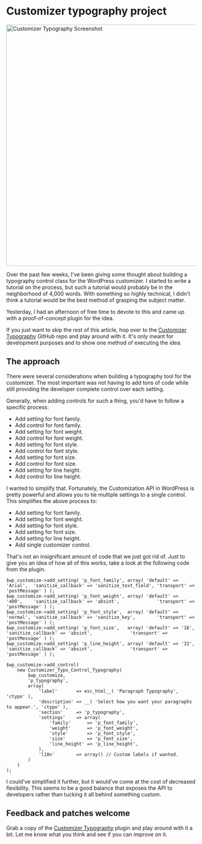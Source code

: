 # Customizer typography project

<img src="http://justintadlock.com/blog/wp-content/uploads/2015/06/customize-typography-screen.png" alt="Customizer Typography Screenshot" width="1154" height="640" class="aligncenter size-full wp-image-7225" />

Over the past few weeks, I've been giving some thought about building a typography control class for the WordPress customizer.  I started to write a tutorial on the process, but such a tutorial would probably be in the neighborhood of 4,000 words.  With something so highly technical, I didn't think a tutorial would be the best method of grasping the subject matter.

Yesterday, I had an afternoon of free time to devote to this and came up with a proof-of-concept plugin for the idea.

If you just want to skip the rest of this article, hop over to the [Customizer Typography](https://github.com/justintadlock/customizer-typography) GitHub repo and play around with it.  It's only meant for development purposes and to show one method of executing the idea.

## The approach

There were several considerations when building a typography tool for the customizer.  The most important was not having to add tons of code while still providing the developer complete control over each setting.

Generally, when adding controls for such a thing, you'd have to follow a specific process:

* Add setting for font family.
* Add control for font family.
* Add setting for font weight.
* Add control for font weight.
* Add setting for font style.
* Add control for font style.
* Add setting for font size.
* Add control for font size.
* Add setting for line height.
* Add control for line height.

I wanted to simplify that.  Fortunately, the Customization API in WordPress is pretty powerful and allows you to tie multiple settings to a single control.  This simplifies the above process to:

* Add setting for font family.
* Add setting for font weight.
* Add setting for font style.
* Add setting for font size.
* Add setting for line height.
* Add single customizer control.

That's not an insignificant amount of code that we just got rid of.  Just to give you an idea of how all of this works, take a look at the following code from the plugin.

	$wp_customize->add_setting( 'p_font_family', array( 'default' => 'Arial',  'sanitize_callback' => 'sanitize_text_field', 'transport' => 'postMessage' ) );
	$wp_customize->add_setting( 'p_font_weight', array( 'default' => '400',    'sanitize_callback' => 'absint',              'transport' => 'postMessage' ) );
	$wp_customize->add_setting( 'p_font_style',  array( 'default' => 'normal', 'sanitize_callback' => 'sanitize_key',        'transport' => 'postMessage' ) );
	$wp_customize->add_setting( 'p_font_size',   array( 'default' => '16',     'sanitize_callback' => 'absint',              'transport' => 'postMessage' ) );
	$wp_customize->add_setting( 'p_line_height', array( 'default' => '32',     'sanitize_callback' => 'absint',              'transport' => 'postMessage' ) );

	$wp_customize->add_control(
		new Customizer_Typo_Control_Typography(
			$wp_customize,
			'p_typography',
			array(
				'label'       => esc_html__( 'Paragraph Typography', 'ctypo' ),
				'description' => __( 'Select how you want your paragraphs to appear.', 'ctypo' ),
				'section'     => 'p_typography',
				'settings'    => array(
					'family'      => 'p_font_family',
					'weight'      => 'p_font_weight',
					'style'       => 'p_font_style',
					'size'        => 'p_font_size',
					'line_height' => 'p_line_height',
				),
				'l10n'        => array() // Custom labels if wanted.
			)
		)
	);

I could've simplified it further, but it would've come at the cost of decreased flexibility.  This seems to be a good balance that exposes the API to developers rather than tucking it all behind something custom.

## Feedback and patches welcome

Grab a copy of the [Customizer Typography](https://github.com/justintadlock/customizer-typography) plugin and play around with it a bit.  Let me know what you think and see if you can improve on it.